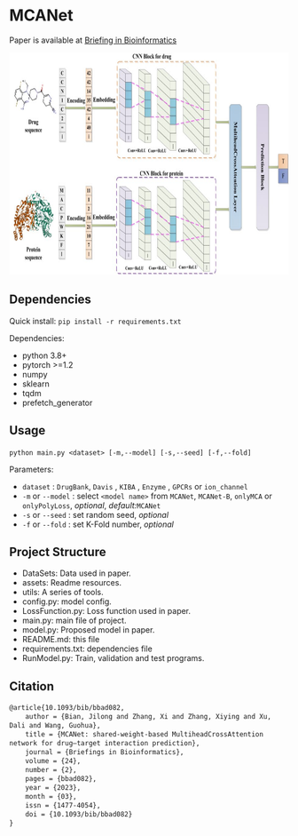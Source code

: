 #  MCANet

Paper is available at [Briefing in Bioinformatics](https://doi.org/10.1093/bib/bbad082)

<img src="assets/Model_Overview.jpg"  width="800px"  height="400px"  title="Model Overview" >

##  Dependencies
  
Quick install: `pip install -r requirements.txt`
  
Dependencies:
- python 3.8+
- pytorch >=1.2
- numpy
- sklearn
- tqdm
- prefetch_generator
  
##  Usage
  
`python main.py <dataset> [-m,--model] [-s,--seed] [-f,--fold]`
  
Parameters:
- `dataset` : `DrugBank`, `Davis` , `KIBA` , `Enzyme` , `GPCRs` or `ion_channel`
- `-m` or `--model` : select `<model name>` from `MCANet`, `MCANet-B`, `onlyMCA` or `onlyPolyLoss`, *optional*, *default:*`MCANet`
- `-s` or `--seed` : set random seed, *optional*
- `-f` or `--fold` : set K-Fold number, *optional*
  
##  Project Structure
  
- DataSets: Data used in paper.
- assets: Readme resources.
- utils: A series of tools.
- config.py: model config.
- LossFunction.py: Loss function used in paper.
- main.py: main file of project.
- model.py: Proposed model in paper.
- README.md: this file
- requirements.txt: dependencies file
- RunModel.py: Train, validation and test programs.
  
## Citation

```
@article{10.1093/bib/bbad082,
    author = {Bian, Jilong and Zhang, Xi and Zhang, Xiying and Xu, Dali and Wang, Guohua},
    title = {MCANet: shared-weight-based MultiheadCrossAttention network for drug–target interaction prediction},
    journal = {Briefings in Bioinformatics},
    volume = {24},
    number = {2},
    pages = {bbad082},
    year = {2023},
    month = {03},
    issn = {1477-4054},
    doi = {10.1093/bib/bbad082}
}
```
